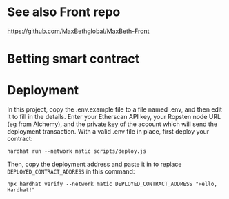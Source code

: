 # See also Front repo
https://github.com/MaxBethglobal/MaxBeth-Front

# Betting smart contract

# Deployment
In this project, copy the .env.example file to a file named .env, and then edit it to fill in the details. Enter your Etherscan API key, your Ropsten node URL (eg from Alchemy), and the private key of the account which will send the deployment transaction. With a valid .env file in place, first deploy your contract:

```shell
hardhat run --network matic scripts/deploy.js
```

Then, copy the deployment address and paste it in to replace `DEPLOYED_CONTRACT_ADDRESS` in this command:

```shell
npx hardhat verify --network matic DEPLOYED_CONTRACT_ADDRESS "Hello, Hardhat!"
```
